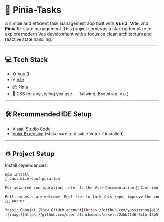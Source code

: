 # 📌 Pinia-Tasks

A simple and efficient task management app built with **Vue 3**, **Vite**, and **Pinia** for state management. This project serves as a starting template to explore modern Vue development with a focus on clean architecture and reactive state handling.

---

## 💻 Tech Stack

- ⚙️ [Vue 3](https://vuejs.org/)
- ⚡ [Vite](https://vitejs.dev/)
- 📦 [Pinia](https://pinia.vuejs.org/)
- 🎨 CSS (or any styling you use — Tailwind, Bootstrap, etc.)

---

## 🛠 Recommended IDE Setup

- [Visual Studio Code](https://code.visualstudio.com/)
- [Volar Extension](https://marketplace.visualstudio.com/items?itemName=Vue.volar) (Make sure to disable Vetur if installed)

---

## ⚙️ Project Setup

Install dependencies:

```bash
npm install
📁 Customize Configuration

For advanced configuration, refer to the Vite Documentation.🙌 Contributions

Pull requests are welcome. Feel free to fork this repo, improve the code, and contribute!
🧑‍💻 Author

Yassir Choujai [View GitHub account](https://github.com/yassirchoujai19)
![image](https://github.com/user-attachments/assets/2abb4f46-6c1b-44b5-b96d-cfd5535b883c)
